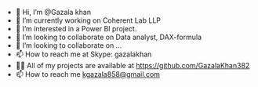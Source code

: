 - 👋 Hi, I’m @Gazala khan
- 🔭 I’m currently working on Coherent Lab LLP
- 👀 I’m interested in a Power BI project.
- 👯 I’m looking to collaborate on Data analyst, DAX-formula
- 💞️ I’m looking to collaborate on ...
- 📫 How to reach me at Skype: gazalakhan
- 👨‍💻 All of my projects are available at https://github.com/GazalaKhan382
- 📫 How to reach me kgazala858@gmail.com

<!---
GazalaKhan382/GazalaKhan382 is a ✨ special ✨ repository because its `README.md` (this file) appears on your GitHub profile.
You can click the Preview link to take a look at your changes.
--->
